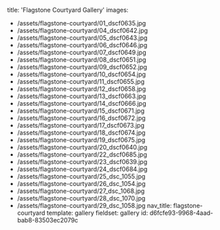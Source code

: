 title: 'Flagstone Courtyard Gallery'
images:
  - /assets/flagstone-courtyard/01_dscf0635.jpg
  - /assets/flagstone-courtyard/04_dscf0642.jpg
  - /assets/flagstone-courtyard/05_dscf0643.jpg
  - /assets/flagstone-courtyard/06_dscf0646.jpg
  - /assets/flagstone-courtyard/07_dscf0649.jpg
  - /assets/flagstone-courtyard/08_dscf0651.jpg
  - /assets/flagstone-courtyard/09_dscf0652.jpg
  - /assets/flagstone-courtyard/10_dscf0654.jpg
  - /assets/flagstone-courtyard/11_dscf0655.jpg
  - /assets/flagstone-courtyard/12_dscf0658.jpg
  - /assets/flagstone-courtyard/13_dscf0663.jpg
  - /assets/flagstone-courtyard/14_dscf0666.jpg
  - /assets/flagstone-courtyard/15_dscf0671.jpg
  - /assets/flagstone-courtyard/16_dscf0672.jpg
  - /assets/flagstone-courtyard/17_dscf0673.jpg
  - /assets/flagstone-courtyard/18_dscf0674.jpg
  - /assets/flagstone-courtyard/19_dscf0675.jpg
  - /assets/flagstone-courtyard/20_dscf0640.jpg
  - /assets/flagstone-courtyard/22_dscf0685.jpg
  - /assets/flagstone-courtyard/23_dscf0639.jpg
  - /assets/flagstone-courtyard/24_dscf0684.jpg
  - /assets/flagstone-courtyard/25_dsc_1055.jpg
  - /assets/flagstone-courtyard/26_dsc_1054.jpg
  - /assets/flagstone-courtyard/27_dsc_1068.jpg
  - /assets/flagstone-courtyard/28_dsc_1070.jpg
  - /assets/flagstone-courtyard/29_dsc_1058.jpg
nav_title: flagstone-courtyard
template: gallery
fieldset: gallery
id: d6fcfe93-9968-4aad-bab8-83503ec2079c

